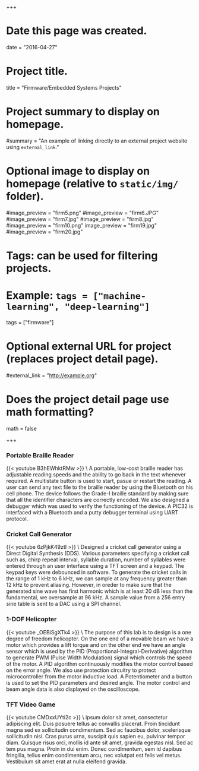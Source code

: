 +++
# Date this page was created.
date = "2016-04-27"

# Project title.
title = "Firmware/Embedded Systems Projects"

# Project summary to display on homepage.
#summary = "An example of linking directly to an external project website using `external_link`."

# Optional image to display on homepage (relative to `static/img/` folder).
#image_preview = "firm5.png"
#image_preview = "firm6.JPG"
#image_preview = "firm7.jpg"
#image_preview = "firm8.jpg"
#image_preview = "firm10.png"
image_preview = "firm19.jpg"
#image_preview = "firm20.jpg"

# Tags: can be used for filtering projects.
# Example: `tags = ["machine-learning", "deep-learning"]`
tags = ["firmware"]

# Optional external URL for project (replaces project detail page).
#external_link = "http://example.org"

# Does the project detail page use math formatting?
math = false

+++

### Portable Braille Reader
{{< youtube  B3hEWhktRMw >}}
\\
A portable, low-cost braille reader has adjustable reading speeds and the ability to go back in the text whenever required. A multistate button is used to start, pasue or restart the reading. A user can send any text file to the braille reader by using the Bluetooth on his cell phone. The device follows the Grade-I braille standard by making sure that all the identifier characters are correctly encoded. We also designed a debugger which was used to verify the functioning of the device. A PIC32 is interfaced with a Bluetooth and a putty debugger terminal using UART protocol.  


### Cricket Call Generator
{{< youtube  6zPjkK49ztI >}}
\\
Designed a cricket call generator using a Direct Digital Synthesis (DDS). Various parameters specifying a cricket call such as, chirp repeat interval, syllable duration, number of syllables were entered through an user interface using a TFT screen and a keypad. The keypad keys were debounced in software. To generate the cricket calls in the range of 1 kHz to 6 kHz, we can sample at any frequency greater than 12 kHz to prevent aliasing. However, in oreder to make sure that the generated sine wave has first harmonic which is at least 20 dB less than the fundamental, we oversample at 96 kHz. A sample value from a 256 entry sine table is sent to a DAC using a SPI channel. 


### 1-DOF Helicopter
{{< youtube  _OEBiSgXTk4 >}}
\\
The purpose of this lab is to design is a one degree of freedom helicopter. On the one end of a
movable beam we have a motor which provides a lift torque and on the other end we have an
angle sensor which is used by the PID (Proportional-Integral-Derivative) algorithm to generate
PWM (Pulse Width Modulation) signal which controls the speed of the motor. A PID algorithm
continuously modifies the motor control based on the error angle. We also use protection
circuitry to protect microcontroller from the motor inductive load. A Potentiometer and a
button is used to set the PID parameters and desired angle. The motor control and beam angle
data is also displayed on the oscilloscope.

### TFT Video Game
{{< youtube CMDxxUYti2c >}}
\\
ipsum dolor sit amet, consectetur adipiscing elit. Duis posuere tellus ac convallis placerat. Proin tincidunt magna sed ex sollicitudin condimentum. Sed ac faucibus dolor,
scelerisque sollicitudin nisi. Cras purus urna, suscipit quis sapien eu, pulvinar tempor diam. Quisque risus orci, mollis id ante sit amet, gravida egestas nisl. Sed ac tem
pus magna. Proin in dui enim. Donec condimentum, sem id dapibus fringilla, tellus enim condimentum arcu, nec volutpat est felis vel metus. Vestibulum sit amet erat at nulla
 eleifend gravida.


